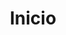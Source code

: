 ---
title: Inicio
title_seo: '▷ 120fPro: Producción Audiovisual ◁'
slug: inicio
description: llll➤ Productora Audiovisual Especializada en el Servicio Personalizado ✅ en el área de la Salud y el Entrenamiento Físico.
image: freddy-deccia.png
draft: false
noindex: false
sections:
- file: header
- file: productos
  modals:
  - productos-videos
  - productos-logos
  - productos-youtube
- file: precios
- file: pasos
- file: nosotros
  modals:
  - nosotros-mas
- file: faq
- file: resenas
- file: contacto
---